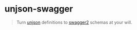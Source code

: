 # unjson-swagger

> Turn [unjson] definitions to [swagger2] schemas at your will.

[unjson]: https://github.com/scrive/unjson
[swagger2]: https://github.com/GetShopTV/swagger2
